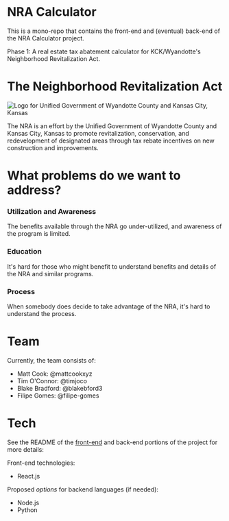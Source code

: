 # NRA Calculator

This is a mono-repo that contains the front-end and (eventual) back-end of the NRA Calculator project.

Phase 1: A real estate tax abatement calculator for KCK/Wyandotte's Neighborhood Revitalization Act.

# The Neighborhood Revitalization Act

![Logo for Unified Government of Wyandotte County and Kansas City, Kansas](https://www.wycokck.org/WycoKCK/media/WycoKCK/CSS/logo.png)

The NRA is an effort by the Unified Government of Wyandotte County and Kansas City, Kansas to promote revitalization, conservation, and redevelopment of designated areas through tax rebate incentives on new construction and improvements.

# What problems do we want to address?

### Utilization and Awareness

The benefits available through the NRA go under-utilized, and awareness of the program is limited.

### Education

It's hard for those who might benefit to understand benefits and details of the NRA and similar programs.

### Process

When somebody does decide to take advantage of the NRA, it's hard to understand the process.

# Team

Currently, the team consists of:

- Matt Cook: @mattcookxyz
- Tim O'Connor: @timjoco
- Blake Bradford: @blakebford3
- Filipe Gomes: @filipe-gomes

# Tech

See the README of the [front-end](front-end/README.md) and back-end portions of the project for more details:

Front-end technologies:

- React.js

Proposed *options* for backend languages (if needed):

- Node.js
- Python
